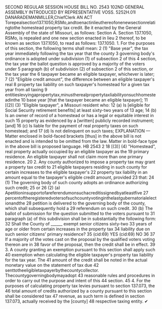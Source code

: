 SECOND REGULAR SESSION
HOUSE BILL NO. 2543
102ND GENERAL ASSEMBLY
INTRODUCED BY REPRESENTATIVE VOSS.
5252H.01I DANARADEMANMILLER,ChiefClerk
AN ACT
Torepealsection137.1050,RSMo,andtoenactinlieuthereofonenewsectionrelatingtothe
homestead property tax credit.
Be it enacted by the General Assembly of the state of Missouri, as follows:
Section A. Section 137.1050, RSMo, is repealed and one new section enacted in lieu
2 thereof, to be known as section 137.1050, to read as follows:
137.1050. 1. For the purposes of this section, the following terms shall mean:
2 (1) "Base year", the tax year immediately following the tax year that the county
3 governing body's ordinance is adopted under subdivision (1) of subsection 2 of this
4 section, the tax year the ballot question is approved by a majority of the voters under
5 paragraph (b) of subdivision (2) of subsection 2 of this section, or the tax year the
6 taxpayer became an eligible taxpayer, whichever is later;
7 (2) "Eligible credit amount", the difference between an eligible taxpayer's real
8 property tax liability on such taxpayer's homestead for a given tax year from all taxing
9 entitieslevyingapropertytax,minustherealpropertytaxliabilityonsuchhomesteadinthe
10 base year [that the taxpayer became an eligible taxpayer];
11 [(2)] (3) "Eligible taxpayer", a Missouri resident who:
12 (a) Is [eligible for Social Security retirement benefits] at least sixty-two years of
13 age;
14 (b) Is an owner of record of a homestead or has a legal or equitable interest in such
15 property as evidenced by a [written] publicly recorded instrument; [and]
16 (c) Is liable for the payment of real property taxes on such homestead; and
17 (d) Is not delinquent on such taxes;
EXPLANATION — Matter enclosed in bold-faced brackets [thus] in the above bill is not enacted and is
intended to be omitted from the law. Matter in bold-face type in the above bill is proposed language.
HB 2543 2
18 [(3)] (4) "Homestead", real property actually occupied by an eligible taxpayer as the
19 primary residence. An eligible taxpayer shall not claim more than one primary residence.
20 2. Any county authorized to impose a property tax may grant a property tax credit to
21 eligible taxpayers residing in such county for certain increases to the eligible taxpayer's
22 property tax liability in an amount equal to the taxpayer's eligible credit amount, provided
23 that:
24 (1) The governing body of such county adopts an ordinance authorizing such credit;
25 or
26 (2) (a) Apetitioninsupportofareferendumonsuchacreditissignedbyatleastfive
27 percentoftheregisteredvotersofsuchcountyvotinginthelastgubernatorialelectionandthe
28 petition is delivered to the governing body of the county, which shall subsequently hold a
29 referendum on such credit.
30 (b) The ballot of submission for the question submitted to the voters pursuant to
31 paragraph (a) of this subdivision shall be in substantially the following form:
32 Shall the County of ______ exempt senior citizens sixty-two
33 years of age or older from certain increases in the property tax
34 liability due on such senior citizens' primary residence?
35 (cid:69) YES (cid:69) NO
36
37 If a majority of the votes cast on the proposal by the qualified voters voting thereon are in
38 favor of the proposal, then the credit shall be in effect.
39 3. A county granting an exemption pursuant to this section shall apply such
40 exemption when calculating the eligible taxpayer's property tax liability for the tax year. The
41 amount of the credit shall be noted in the actual monetary value on the statement of tax due
42 senttotheeligibletaxpayerbythecountycollector. Thecountygoverningbodymayadopt
43 reasonable rules and procedures in order to carry out the purpose and intent of this
44 section.
45 4. For the purposes of calculating property tax levies pursuant to section 137.073, the
46 total amount of credits authorized by a county pursuant to this section shall be considered tax
47 revenue, as such term is defined in section 137.073, actually received by the [county]
48 respective taxing entity.
✔